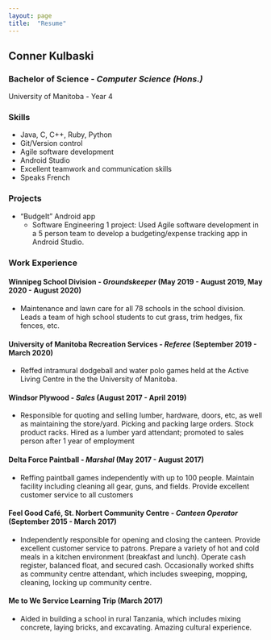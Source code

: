 ```yaml
---
layout: page
title:  "Resume"
---
```



## Conner Kulbaski  
### Bachelor of Science - _Computer Science (Hons.)_  
University of Manitoba - Year 4  

### **Skills**
- Java, C, C++, Ruby, Python 
- Git/Version control
- Agile software development
- Android Studio
- Excellent teamwork and communication skills
- Speaks French

### **Projects**
- “BudgeIt” Android app 
  - Software Engineering 1 project:  Used Agile software development in a 5 person team to develop a budgeting/expense tracking app in Android Studio. 

### **Work Experience**  
#### **Winnipeg School Division** - _Groundskeeper_ (May 2019 - August 2019, May 2020 - August 2020)  
- Maintenance and lawn care for all 78 schools in the school division. Leads a team of high school students to cut grass, trim hedges, fix fences, etc.  

#### **University of Manitoba Recreation Services** - _Referee_ (September 2019 - March 2020)  
- Reffed intramural dodgeball and water polo games held at the Active Living Centre in the the University of Manitoba.  

#### **Windsor Plywood** - _Sales_ (August 2017 - April 2019)  
- Responsible for quoting and selling lumber, hardware, doors, etc,  as well as maintaining the store/yard. Picking and packing large orders. Stock product racks. Hired as a lumber yard attendant; promoted to sales person after 1 year of employment

#### **Delta Force Paintball** - _Marshal_ (May 2017 - August 2017)
- Reffing paintball games independently with up to 100 people. Maintain facility including cleaning all gear, guns, and fields. Provide excellent customer service to all customers  

#### **Feel Good Café, St. Norbert Community Centre** - _Canteen Operator_ (September 2015 - March 2017)
- Independently responsible for opening and closing the canteen. Provide excellent customer service to patrons. Prepare a variety of hot and cold meals in a kitchen environment (breakfast and lunch). Operate cash register, balanced float, and secured cash. Occasionally worked shifts as community centre attendant, which includes sweeping, mopping, cleaning, locking up community centre.  

#### **Me to We Service Learning Trip** (March 2017)
- Aided in building a school in rural Tanzania, which includes mixing concrete, laying bricks, and excavating. Amazing cultural experience.   

